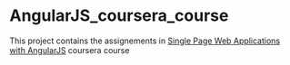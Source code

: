 # AngularJS_coursera_course
This project contains the assignements in [Single Page Web Applications with AngularJS](https://www.coursera.org/learn/single-page-web-apps-with-angularjs/)  coursera course
